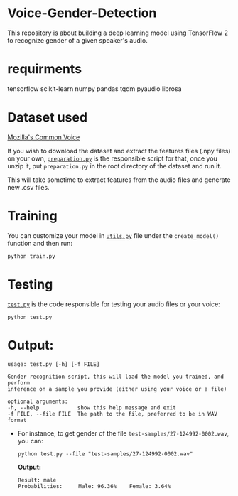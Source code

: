 # Voice-Gender-Detection
This repository is about building a deep learning model using TensorFlow 2 to recognize gender of a given speaker's audio.

# requirments
tensorflow
scikit-learn
numpy
pandas
tqdm
pyaudio
librosa

# Dataset used

[Mozilla's Common Voice](https://www.kaggle.com/mozillaorg/common-voice)

If you wish to download the dataset and extract the features files (.npy files) on your own, [`preparation.py`](preparation.py) is the responsible script for that, once you unzip it, put `preparation.py` in the root directory of the dataset and run it. 

This will take sometime to extract features from the audio files and generate new .csv files.

# Training
You can customize your model in [`utils.py`](utils.py) file under the `create_model()` function and then run:

    python train.py

# Testing

[`test.py`](test.py) is the code responsible for testing your audio files or your voice:

    python test.py 

# **Output:**

    usage: test.py [-h] [-f FILE]

    Gender recognition script, this will load the model you trained, and perform
    inference on a sample you provide (either using your voice or a file)

    optional arguments:
    -h, --help            show this help message and exit
    -f FILE, --file FILE  The path to the file, preferred to be in WAV format

- For instance, to get gender of the file `test-samples/27-124992-0002.wav`, you can:

      python test.py --file "test-samples/27-124992-0002.wav"

    **Output:**

      Result: male
      Probabilities:     Male: 96.36%    Female: 3.64%    
